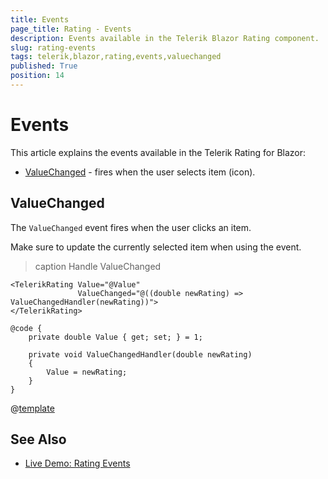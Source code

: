 ```yaml
---
title: Events
page_title: Rating - Events
description: Events available in the Telerik Blazor Rating component.
slug: rating-events
tags: telerik,blazor,rating,events,valuechanged
published: True
position: 14
---
```


# Events

This article explains the events available in the Telerik Rating for Blazor:

* [ValueChanged](#valuechanged) - fires when the user selects item (icon).

## ValueChanged

The `ValueChanged` event fires when the user clicks an item.

Make sure to update the currently selected item when using the event.

>caption Handle ValueChanged

````CSHTML
<TelerikRating Value="@Value"
               ValueChanged="@((double newRating) => ValueChangedHandler(newRating))">
</TelerikRating>

@code {
    private double Value { get; set; } = 1;

    private void ValueChangedHandler(double newRating)
    {
        Value = newRating;
    }
}
````

@[template](/_contentTemplates/common/general-info.md#event-callback-can-be-async)

## See Also

* [Live Demo: Rating Events](https://demos.telerik.com/blazor-ui/rating/events)
